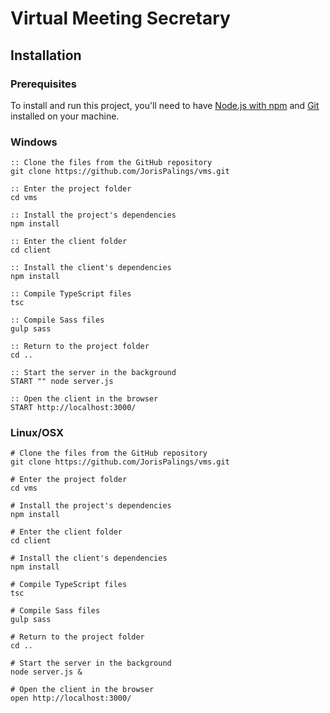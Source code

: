 # Virtual Meeting Secretary

## Installation

### Prerequisites
To install and run this project, you'll need to have [Node.js with npm](https://nodejs.org/en/) and [Git](https://git-scm.com/downloads) installed on your machine.

### Windows

```
:: Clone the files from the GitHub repository
git clone https://github.com/JorisPalings/vms.git

:: Enter the project folder
cd vms

:: Install the project's dependencies
npm install

:: Enter the client folder
cd client

:: Install the client's dependencies
npm install

:: Compile TypeScript files
tsc

:: Compile Sass files
gulp sass

:: Return to the project folder
cd ..

:: Start the server in the background
START "" node server.js

:: Open the client in the browser
START http://localhost:3000/
```

### Linux/OSX

```
# Clone the files from the GitHub repository
git clone https://github.com/JorisPalings/vms.git

# Enter the project folder
cd vms

# Install the project's dependencies
npm install

# Enter the client folder
cd client

# Install the client's dependencies
npm install

# Compile TypeScript files
tsc

# Compile Sass files
gulp sass

# Return to the project folder
cd ..

# Start the server in the background
node server.js &

# Open the client in the browser
open http://localhost:3000/
```
